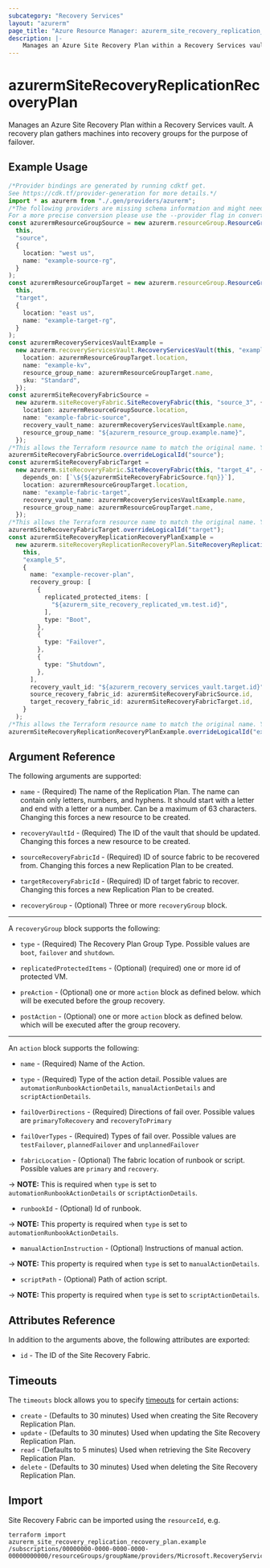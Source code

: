 ```yaml
---
subcategory: "Recovery Services"
layout: "azurerm"
page_title: "Azure Resource Manager: azurerm_site_recovery_replication_recovery_plan"
description: |-
    Manages an Azure Site Recovery Plan within a Recovery Services vault.
---
```


# azurermSiteRecoveryReplicationRecoveryPlan

Manages an Azure Site Recovery Plan within a Recovery Services vault. A recovery plan gathers machines into recovery groups for the purpose of failover.

## Example Usage

```typescript
/*Provider bindings are generated by running cdktf get.
See https://cdk.tf/provider-generation for more details.*/
import * as azurerm from "./.gen/providers/azurerm";
/*The following providers are missing schema information and might need manual adjustments to synthesize correctly: azurerm.
For a more precise conversion please use the --provider flag in convert.*/
const azurermResourceGroupSource = new azurerm.resourceGroup.ResourceGroup(
  this,
  "source",
  {
    location: "west us",
    name: "example-source-rg",
  }
);
const azurermResourceGroupTarget = new azurerm.resourceGroup.ResourceGroup(
  this,
  "target",
  {
    location: "east us",
    name: "example-target-rg",
  }
);
const azurermRecoveryServicesVaultExample =
  new azurerm.recoveryServicesVault.RecoveryServicesVault(this, "example", {
    location: azurermResourceGroupTarget.location,
    name: "example-kv",
    resource_group_name: azurermResourceGroupTarget.name,
    sku: "Standard",
  });
const azurermSiteRecoveryFabricSource =
  new azurerm.siteRecoveryFabric.SiteRecoveryFabric(this, "source_3", {
    location: azurermResourceGroupSource.location,
    name: "example-fabric-source",
    recovery_vault_name: azurermRecoveryServicesVaultExample.name,
    resource_group_name: "${azurerm_resource_group.example.name}",
  });
/*This allows the Terraform resource name to match the original name. You can remove the call if you don't need them to match.*/
azurermSiteRecoveryFabricSource.overrideLogicalId("source");
const azurermSiteRecoveryFabricTarget =
  new azurerm.siteRecoveryFabric.SiteRecoveryFabric(this, "target_4", {
    depends_on: [`\${${azurermSiteRecoveryFabricSource.fqn}}`],
    location: azurermResourceGroupTarget.location,
    name: "example-fabric-target",
    recovery_vault_name: azurermRecoveryServicesVaultExample.name,
    resource_group_name: azurermResourceGroupTarget.name,
  });
/*This allows the Terraform resource name to match the original name. You can remove the call if you don't need them to match.*/
azurermSiteRecoveryFabricTarget.overrideLogicalId("target");
const azurermSiteRecoveryReplicationRecoveryPlanExample =
  new azurerm.siteRecoveryReplicationRecoveryPlan.SiteRecoveryReplicationRecoveryPlan(
    this,
    "example_5",
    {
      name: "example-recover-plan",
      recovery_group: [
        {
          replicated_protected_items: [
            "${azurerm_site_recovery_replicated_vm.test.id}",
          ],
          type: "Boot",
        },
        {
          type: "Failover",
        },
        {
          type: "Shutdown",
        },
      ],
      recovery_vault_id: "${azurerm_recovery_services_vault.target.id}",
      source_recovery_fabric_id: azurermSiteRecoveryFabricSource.id,
      target_recovery_fabric_id: azurermSiteRecoveryFabricTarget.id,
    }
  );
/*This allows the Terraform resource name to match the original name. You can remove the call if you don't need them to match.*/
azurermSiteRecoveryReplicationRecoveryPlanExample.overrideLogicalId("example");

```

## Argument Reference

The following arguments are supported:

*   `name` - (Required) The name of the Replication Plan. The name can contain only letters, numbers, and hyphens. It should start with a letter and end with a letter or a number. Can be a maximum of 63 characters. Changing this forces a new resource to be created.

*   `recoveryVaultId` - (Required) The ID of the vault that should be updated. Changing this forces a new resource to be created.

*   `sourceRecoveryFabricId` - (Required) ID of source fabric to be recovered from. Changing this forces a new Replication Plan to be created.

*   `targetRecoveryFabricId` - (Required) ID of target fabric to recover. Changing this forces a new Replication Plan to be created.

*   `recoveryGroup` - (Optional) Three or more `recoveryGroup` block.

***

A `recoveryGroup` block supports the following:

*   `type` - (Required) The Recovery Plan Group Type. Possible values are `boot`, `failover` and `shutdown`.

*   `replicatedProtectedItems` - (Optional) (required) one or more id of protected VM.

*   `preAction` - (Optional) one or more `action` block as defined below. which will be executed before the group recovery.

*   `postAction` - (Optional) one or more `action` block as defined below. which will be executed after the group recovery.

***

An `action` block supports the following:

*   `name` - (Required) Name of the Action.

*   `type` - (Required) Type of the action detail. Possible values are `automationRunbookActionDetails`, `manualActionDetails` and `scriptActionDetails`.

*   `failOverDirections` - (Required) Directions of fail over. Possible values are `primaryToRecovery` and `recoveryToPrimary`

*   `failOverTypes` - (Required) Types of fail over. Possible values are `testFailover`, `plannedFailover` and `unplannedFailover`

*   `fabricLocation` - (Optional) The fabric location of runbook or script. Possible values are `primary` and `recovery`.

\-> **NOTE:** This is required when `type` is set to `automationRunbookActionDetails` or `scriptActionDetails`.

* `runbookId` - (Optional) Id of runbook.

\-> **NOTE:** This property is required when `type` is set to `automationRunbookActionDetails`.

* `manualActionInstruction` - (Optional) Instructions of manual action.

\-> **NOTE:** This property is required when `type` is set to `manualActionDetails`.

* `scriptPath` - (Optional) Path of action script.

\-> **NOTE:** This property is required when `type` is set to `scriptActionDetails`.

## Attributes Reference

In addition to the arguments above, the following attributes are exported:

* `id` - The ID of the Site Recovery Fabric.

## Timeouts

The `timeouts` block allows you to specify [timeouts](https://www.terraform.io/language/resources/syntax#operation-timeouts) for certain actions:

* `create` - (Defaults to 30 minutes) Used when creating the Site Recovery Replication Plan.
* `update` - (Defaults to 30 minutes) Used when updating the Site Recovery Replication Plan.
* `read` - (Defaults to 5 minutes) Used when retrieving the Site Recovery Replication Plan.
* `delete` - (Defaults to 30 minutes) Used when deleting the Site Recovery Replication Plan.

## Import

Site Recovery Fabric can be imported using the `resourceId`, e.g.

```console
terraform import  azurerm_site_recovery_replication_recovery_plan.example /subscriptions/00000000-0000-0000-0000-00000000000/resourceGroups/groupName/providers/Microsoft.RecoveryServices/vaults/vaultName/replicationRecoveryPlans/planName
```
